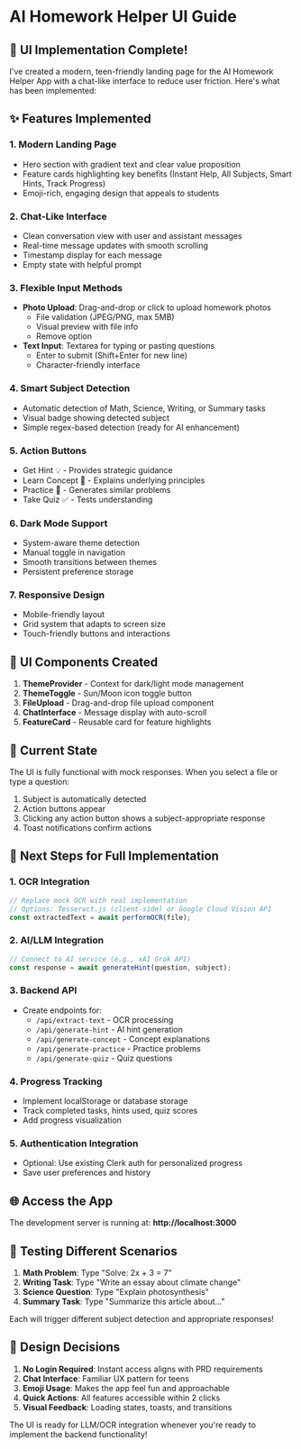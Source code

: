 # AI Homework Helper UI Guide

## 🎉 UI Implementation Complete!

I've created a modern, teen-friendly landing page for the AI Homework Helper App with a chat-like interface to reduce user friction. Here's what has been implemented:

## ✨ Features Implemented

### 1. **Modern Landing Page**
- Hero section with gradient text and clear value proposition
- Feature cards highlighting key benefits (Instant Help, All Subjects, Smart Hints, Track Progress)
- Emoji-rich, engaging design that appeals to students

### 2. **Chat-Like Interface**
- Clean conversation view with user and assistant messages
- Real-time message updates with smooth scrolling
- Timestamp display for each message
- Empty state with helpful prompt

### 3. **Flexible Input Methods**
- **Photo Upload**: Drag-and-drop or click to upload homework photos
  - File validation (JPEG/PNG, max 5MB)
  - Visual preview with file info
  - Remove option
- **Text Input**: Textarea for typing or pasting questions
  - Enter to submit (Shift+Enter for new line)
  - Character-friendly interface

### 4. **Smart Subject Detection**
- Automatic detection of Math, Science, Writing, or Summary tasks
- Visual badge showing detected subject
- Simple regex-based detection (ready for AI enhancement)

### 5. **Action Buttons**
- Get Hint 💡 - Provides strategic guidance
- Learn Concept 🧠 - Explains underlying principles
- Practice 🔄 - Generates similar problems
- Take Quiz ✅ - Tests understanding

### 6. **Dark Mode Support**
- System-aware theme detection
- Manual toggle in navigation
- Smooth transitions between themes
- Persistent preference storage

### 7. **Responsive Design**
- Mobile-friendly layout
- Grid system that adapts to screen size
- Touch-friendly buttons and interactions

## 🎨 UI Components Created

1. **ThemeProvider** - Context for dark/light mode management
2. **ThemeToggle** - Sun/Moon icon toggle button
3. **FileUpload** - Drag-and-drop file upload component
4. **ChatInterface** - Message display with auto-scroll
5. **FeatureCard** - Reusable card for feature highlights

## 🚀 Current State

The UI is fully functional with mock responses. When you select a file or type a question:
1. Subject is automatically detected
2. Action buttons appear
3. Clicking any action button shows a subject-appropriate response
4. Toast notifications confirm actions

## 🔧 Next Steps for Full Implementation

### 1. **OCR Integration**
```javascript
// Replace mock OCR with real implementation
// Options: Tesseract.js (client-side) or Google Cloud Vision API
const extractedText = await performOCR(file);
```

### 2. **AI/LLM Integration**
```javascript
// Connect to AI service (e.g., xAI Grok API)
const response = await generateHint(question, subject);
```

### 3. **Backend API**
- Create endpoints for:
  - `/api/extract-text` - OCR processing
  - `/api/generate-hint` - AI hint generation
  - `/api/generate-concept` - Concept explanations
  - `/api/generate-practice` - Practice problems
  - `/api/generate-quiz` - Quiz questions

### 4. **Progress Tracking**
- Implement localStorage or database storage
- Track completed tasks, hints used, quiz scores
- Add progress visualization

### 5. **Authentication Integration**
- Optional: Use existing Clerk auth for personalized progress
- Save user preferences and history

## 🌐 Access the App

The development server is running at: **http://localhost:3000**

## 📱 Testing Different Scenarios

1. **Math Problem**: Type "Solve: 2x + 3 = 7"
2. **Writing Task**: Type "Write an essay about climate change"
3. **Science Question**: Type "Explain photosynthesis"
4. **Summary Task**: Type "Summarize this article about..."

Each will trigger different subject detection and appropriate responses!

## 🎯 Design Decisions

1. **No Login Required**: Instant access aligns with PRD requirements
2. **Chat Interface**: Familiar UX pattern for teens
3. **Emoji Usage**: Makes the app feel fun and approachable
4. **Quick Actions**: All features accessible within 2 clicks
5. **Visual Feedback**: Loading states, toasts, and transitions

The UI is ready for LLM/OCR integration whenever you're ready to implement the backend functionality!
